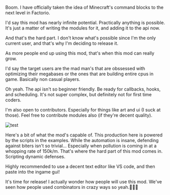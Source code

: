 Boom. I have officially taken the idea of Minecraft's command blocks to the next level in Factorio. 

I'd say this mod has nearly infinite potential. Practically anything is possible. It's just a matter of writing the modules for it, and adding it to the api now. 

And that's the hard part. I don't know what's possible since I'm the only current user, and that's why I'm deciding to release it. 

As more people end up using this mod, that's when this mod can really grow. 

I'd say the target users are the mad man's that are obssessed with optimizing their megabases or the ones that are building entire cpus in game. Basically non casual players.

Oh yeah. The api isn't so beginner friendly. Be ready for callbacks, hooks, and scheduling. It's not super complex, but definitely not for first time coders.

I'm also open to contributors. Especially for things like art and ui (I suck at those). Feel free to contribute modules also (if they're decent quality).


![test](https://github.com/user-attachments/assets/964df618-3463-4c83-be5d-af78ba0bff97)

Here's a bit of what the mod's capable of. This production here is powered by the scripts in the examples. While the automation is insane, defending against biters isn't so trivial... Especially when pollution is coming in at a whopping rate of 150k/m. That's where the hard part of this mod comes in. Scripting dynamic defenses.

Highly recommended to use a decent text editor like VS code, and then paste into the ingame gui!

It's time for release! I actually wonder how people will use this mod. We've seen how people used combinators in crazy ways so yeah.🚚🚚🚚

